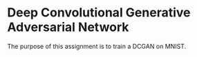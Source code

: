 #  Deep Convolutional Generative Adversarial Network
The purpose of this assignment is to train a DCGAN on MNIST.
